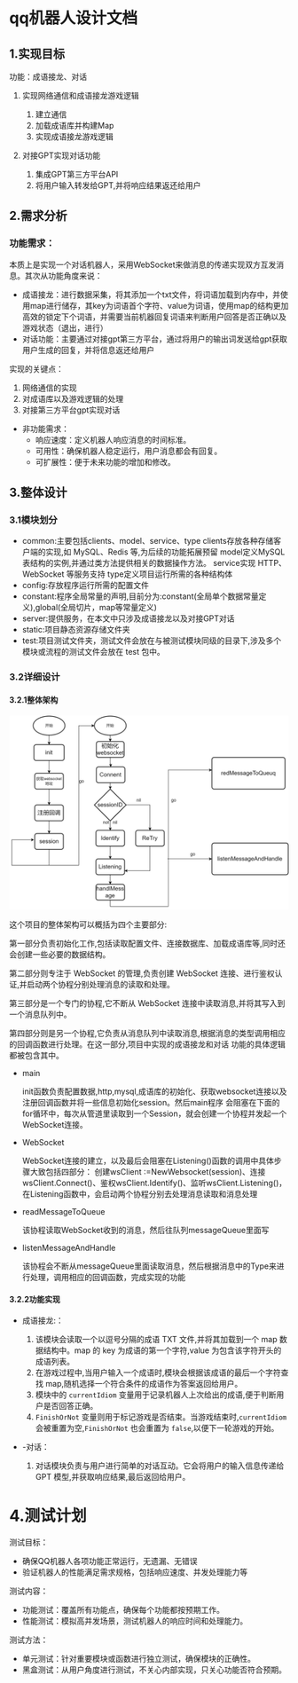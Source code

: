 # qq机器人设计文档
  ## 1.实现目标

  功能：成语接龙、对话

  1. 实现网络通信和成语接龙游戏逻辑
     1. 建立通信
     2. 加载成语库并构建Map
     3. 实现成语接龙游戏逻辑

  2. 对接GPT实现对话功能
     1. 集成GPT第三方平台API
     2. 将用户输入转发给GPT,并将响应结果返还给用户

  ## 2.需求分析

  ### 功能需求：

   本质上是实现一个对话机器人，采用WebSocket来做消息的传递实现双方互发消息。其次从功能角度来说：
  - 成语接龙：进行数据采集，将其添加一个txt文件，将词语加载到内存中，并使用map进行储存，其key为词语首个字符、value为词语，使用map的结构更加高效的锁定下个词语，并需要当前机器回复词语来判断用户回答是否正确以及游戏状态（退出，进行）
  - 对话功能：主要通过对接gpt第三方平台，通过将用户的输出词发送给gpt获取用户生成的回复，并将信息返还给用户

   实现的关键点： 

  1. 网络通信的实现 
  2. 对成语库以及游戏逻辑的处理
  3. 对接第三方平台gpt实现对话

  - 非功能需求：
    - 响应速度：定义机器人响应消息的时间标准。
    - 可用性：确保机器人稳定运行，用户消息都会有回复。
    - 可扩展性：便于未来功能的增加和修改。

  ## 3.整体设计

  ### 3.1模块划分

  - common:主要包括clients、model、service、type
           clients存放各种存储客户端的实现,如 MySQL、Redis 等,为后续的功能拓展预留
           model定义MySQL表结构的实例,并通过类方法提供相关的数据操作方法。
           service实现 HTTP、WebSocket 等服务支持
           type定义项目运行所需的各种结构体
  - config:存放程序运行所需的配置文件
  - constant:程序全局常量的声明,目前分为:constant(全局单个数据常量定义),global(全局切片，map等常量定义)
  - server:提供服务，在本文中只涉及成语接龙以及对接GPT对话
  - static:项目静态资源存储文件夹
  - test:项目测试文件夹，测试文件会放在与被测试模块同级的目录下,涉及多个模块或流程的测试文件会放在 test 包中。

  ### 3.2详细设计

  #### 3.2.1整体架构
![img_4.png](static/img_md/img_4.png)

  这个项目的整体架构可以概括为四个主要部分:

  第一部分负责初始化工作,包括读取配置文件、连接数据库、加载成语库等,同时还会创建一些必要的数据结构。

  第二部分则专注于 WebSocket 的管理,负责创建 WebSocket 连接、进行鉴权认证,并启动两个协程分别处理消息的读取和处理。

  第三部分是一个专门的协程,它不断从 WebSocket 连接中读取消息,并将其写入到一个消息队列中。

  第四部分则是另一个协程,它负责从消息队列中读取消息,根据消息的类型调用相应的回调函数进行处理。在这一部分,项目中实现的成语接龙和对话
  功能的具体逻辑都被包含其中。

  - main

    init函数负责配置数据,http,mysql,成语库的初始化、获取websocket连接以及注册回调函数并将一些信息初始化session。然后main程序
    会阻塞在下面的for循环中，每次从管道里读取到一个Session，就会创建一个协程并发起一个WebSocket连接。

  - WebSocket

    WebSocket连接的建立，以及最后会阻塞在Listening()函数的调用中具体步骤大致包括四部分：
    创建wsClient :=NewWebsocket(session)、连接wsClient.Connect()、鉴权wsClient.Identify()、监听wsClient.Listening()，在Listening函数中，会启动两个协程分别去处理消息读取和消息处理

  - readMessageToQueue

    该协程读取WebSocket收到的消息，然后往队列messageQueue里面写

  - listenMessageAndHandle

    该协程会不断从messageQueue里面读取消息，然后根据消息中的Type来进行处理，调用相应的回调函数，完成实现的功能

  #### 3.2.2功能实现
  - 成语接龙:：
      1. 该模块会读取一个以逗号分隔的成语 TXT 文件,并将其加载到一个 map 数据结构中。map 的 key 为成语的第一个字符,value 为包含该字符开头的成语列表。
      2. 在游戏过程中,当用户输入一个成语时,模块会根据该成语的最后一个字符查找 map,随机选择一个符合条件的成语作为答案返回给用户。
      3. 模块中的 `currentIdiom` 变量用于记录机器人上次给出的成语,便于判断用户是否回答正确。
      4. `FinishOrNot` 变量则用于标记游戏是否结束。当游戏结束时,`currentIdiom` 会被重置为空,`FinishOrNot` 也会重置为 `false`,以便下一轮游戏的开始。

  - -对话： 
      1. 对话模块负责与用户进行简单的对话互动。它会将用户的输入信息传递给 GPT 模型,并获取响应结果,最后返回给用户。


  # 4.测试计划

  测试目标：
  - 确保QQ机器人各项功能正常运行，无遗漏、无错误
  - 验证机器人的性能满足需求规格，包括响应速度、并发处理能力等

  测试内容：
  - 功能测试：覆盖所有功能点，确保每个功能都按预期工作。
  - 性能测试：模拟高并发场景，测试机器人的响应时间和处理能力。

  测试方法：

  - 单元测试：针对重要模块或函数进行独立测试，确保模块的正确性。
  - 黑盒测试：从用户角度进行测试，不关心内部实现，只关心功能否符合预期。